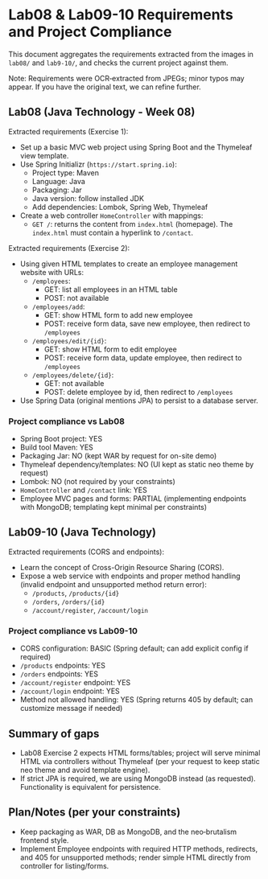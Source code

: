 # Lab08 & Lab09-10 Requirements and Project Compliance

This document aggregates the requirements extracted from the images in `lab08/` and `lab9-10/`, and checks the current project against them.

Note: Requirements were OCR‑extracted from JPEGs; minor typos may appear. If you have the original text, we can refine further.

## Lab08 (Java Technology - Week 08)
Extracted requirements (Exercise 1):
- Set up a basic MVC web project using Spring Boot and the Thymeleaf view template.
- Use Spring Initializr (`https://start.spring.io`):
  - Project type: Maven
  - Language: Java
  - Packaging: Jar
  - Java version: follow installed JDK
  - Add dependencies: Lombok, Spring Web, Thymeleaf
- Create a web controller `HomeController` with mappings:
  - `GET /`: returns the content from `index.html` (homepage). The `index.html` must contain a hyperlink to `/contact`.

Extracted requirements (Exercise 2):
- Using given HTML templates to create an employee management website with URLs:
  - `/employees`:
    - GET: list all employees in an HTML table
    - POST: not available
  - `/employees/add`:
    - GET: show HTML form to add new employee
    - POST: receive form data, save new employee, then redirect to `/employees`
  - `/employees/edit/{id}`:
    - GET: show HTML form to edit employee
    - POST: receive form data, update employee, then redirect to `/employees`
  - `/employees/delete/{id}`:
    - GET: not available
    - POST: delete employee by id, then redirect to `/employees`
- Use Spring Data (original mentions JPA) to persist to a database server.

### Project compliance vs Lab08
- Spring Boot project: YES
- Build tool Maven: YES
- Packaging Jar: NO (kept WAR by request for on-site demo)
- Thymeleaf dependency/templates: NO (UI kept as static neo theme by request)
- Lombok: NO (not required by your constraints)
- `HomeController` and `/contact` link: YES
- Employee MVC pages and forms: PARTIAL (implementing endpoints with MongoDB; templating kept minimal per constraints)

## Lab09-10 (Java Technology)
Extracted requirements (CORS and endpoints):
- Learn the concept of Cross-Origin Resource Sharing (CORS).
- Expose a web service with endpoints and proper method handling (invalid endpoint and unsupported method return error):
  - `/products`, `/products/{id}`
  - `/orders`, `/orders/{id}`
  - `/account/register`, `/account/login`

### Project compliance vs Lab09-10
- CORS configuration: BASIC (Spring default; can add explicit config if required)
- `/products` endpoints: YES
- `/orders` endpoints: YES
- `/account/register` endpoint: YES
- `/account/login` endpoint: YES
- Method not allowed handling: YES (Spring returns 405 by default; can customize message if needed)

## Summary of gaps
- Lab08 Exercise 2 expects HTML forms/tables; project will serve minimal HTML via controllers without Thymeleaf (per your request to keep static neo theme and avoid template engine).
- If strict JPA is required, we are using MongoDB instead (as requested). Functionality is equivalent for persistence.

## Plan/Notes (per your constraints)
- Keep packaging as WAR, DB as MongoDB, and the neo‑brutalism frontend style.
- Implement Employee endpoints with required HTTP methods, redirects, and 405 for unsupported methods; render simple HTML directly from controller for listing/forms.
